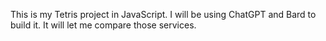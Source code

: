 This is my Tetris project in JavaScript. I will be using ChatGPT and Bard to build it. It will let me compare those services.
